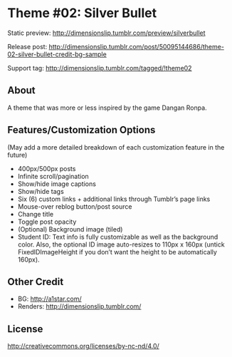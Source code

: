 # Theme #02: Silver Bullet

Static preview: http://dimensionslip.tumblr.com/preview/silverbullet

Release post: http://dimensionslip.tumblr.com/post/50095144686/theme-02-silver-bullet-credit-bg-sample

Support tag: http://dimensionslip.tumblr.com/tagged/!theme02

## About
A theme that was more or less inspired by the game Dangan Ronpa.

## Features/Customization Options

(May add a more detailed breakdown of each customization feature in the future)

* 400px/500px posts
* Infinite scroll/pagination
* Show/hide image captions
* Show/hide tags
* Six (6) custom links + additional links through Tumblr’s page links
* Mouse-over reblog button/post source
* Change title
* Toggle post opacity
* (Optional) Background image (tiled)
* Student ID: Text info is fully customizable as well as the background color. Also, the optional ID image auto-resizes to 110px x 160px (untick FixedIDImageHeight if you don’t want the height to be automatically 160px).


## Other Credit

* BG: http://a1star.com/
* Renders: http://dimensionslip.tumblr.com/

## License
http://creativecommons.org/licenses/by-nc-nd/4.0/
